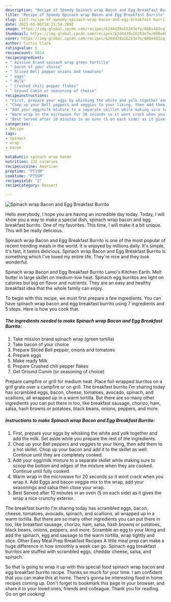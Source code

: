```yaml
---
description: "Recipe of Speedy Spinach wrap Bacon and Egg Breakfast Burrito"
title: "Recipe of Speedy Spinach wrap Bacon and Egg Breakfast Burrito"
slug: 1167-recipe-of-speedy-spinach-wrap-bacon-and-egg-breakfast-burrito
date: 2021-01-06T10:23:54.289Z
image: https://img-global.cpcdn.com/recipes/b2d4d39a16263e7e/680x482cq70/spinach-wrap-bacon-and-egg-breakfast-burrito-recipe-main-photo.jpg
thumbnail: https://img-global.cpcdn.com/recipes/b2d4d39a16263e7e/680x482cq70/spinach-wrap-bacon-and-egg-breakfast-burrito-recipe-main-photo.jpg
cover: https://img-global.cpcdn.com/recipes/b2d4d39a16263e7e/680x482cq70/spinach-wrap-bacon-and-egg-breakfast-burrito-recipe-main-photo.jpg
author: Curtis Clark
ratingvalue: 5
reviewcount: 5014
recipeingredient:
- " mission brand spinach wrap green tortilla"
- " bacon of your choice"
- " Sliced Bell pepper onions and tomatoes"
- " eggs"
- " Milk"
- " Crushed chili pepper flakes"
- " Ground Cumin or seasoning of choice"
recipeinstructions:
- "First, prepare your eggs by whisking the white and yolk together and add the milk. Set aside while you prepare the rest of the ingredients."
- "Chop up your Bell peppers and veggies to your liking, then add them to a hot skillet. Chop up your bacon and add it to the skillet as well. Continue until they are completely cooked."
- "Add your egg/milk mixture to a separate skillet while making sure to scoop the bottom and edges of the mixture when they are cooked. Continue until fully cooked."
- "Warm wrap in the microwave for 20 seconds so it wont crack when you wrap it. Add Eggs and bacon veggie mix to the wrap, add your seasonings and salsa then close your wrap."
- "Best Served after 10 minutes in an oven (5 on each side) as it gives the wrap a nice crunchy exterior."
categories:
- Recipe
tags:
- spinach
- wrap
- bacon

katakunci: spinach wrap bacon 
nutrition: 222 calories
recipecuisine: American
preptime: "PT15M"
cooktime: "PT55M"
recipeyield: "2"
recipecategory: Dessert

---
```



![Spinach wrap Bacon and Egg Breakfast Burrito](https://img-global.cpcdn.com/recipes/b2d4d39a16263e7e/680x482cq70/spinach-wrap-bacon-and-egg-breakfast-burrito-recipe-main-photo.jpg)

Hello everybody, I hope you are having an incredible day today. Today, I will show you a way to make a special dish, spinach wrap bacon and egg breakfast burrito. One of my favorites. This time, I will make it a bit unique. This will be really delicious.

Spinach wrap Bacon and Egg Breakfast Burrito is one of the most popular of recent trending meals in the world. It is enjoyed by millions daily. It's simple, it's fast, it tastes delicious. Spinach wrap Bacon and Egg Breakfast Burrito is something which I've loved my entire life. They're nice and they look wonderful.

Spinach wrap Bacon and Egg Breakfast Burrito Lamo&#39;s Kitchen Earth. Melt butter in large skillet on medium-low heat. Spinach egg burritos are light on calories but big on flavor and nutrients. They are an easy and healthy breakfast idea that the whole family can enjoy.


To begin with this recipe, we must first prepare a few ingredients. You can have spinach wrap bacon and egg breakfast burrito using 7 ingredients and 5 steps. Here is how you cook that.

<!--inarticleads1-->

##### The ingredients needed to make Spinach wrap Bacon and Egg Breakfast Burrito:

1. Take  mission brand spinach wrap (green tortilla)
1. Take  bacon of your choice
1. Prepare  Sliced Bell pepper, onions and tomatoes
1. Prepare  eggs
1. Make ready  Milk
1. Prepare  Crushed chili pepper flakes
1. Get  Ground Cumin (or seasoning of choice)


Prepare campfire or grill for medium heat. Place foil-wrapped burritos on a grill grate over a campfire or on grill. The breakfast burrito I&#39;m sharing today has scrambled eggs, bacon, cheese, tomatoes, avocado, spinach, and scallions, all wrapped up in a warm tortilla. But there are so many other ingredients you can put there in too, like breakfast sausage, chorizo, ham, salsa, hash browns or potatoes, black beans, onions, peppers, and more. 

<!--inarticleads2-->

##### Instructions to make Spinach wrap Bacon and Egg Breakfast Burrito:

1. First, prepare your eggs by whisking the white and yolk together and add the milk. Set aside while you prepare the rest of the ingredients.
1. Chop up your Bell peppers and veggies to your liking, then add them to a hot skillet. Chop up your bacon and add it to the skillet as well. Continue until they are completely cooked.
1. Add your egg/milk mixture to a separate skillet while making sure to scoop the bottom and edges of the mixture when they are cooked. Continue until fully cooked.
1. Warm wrap in the microwave for 20 seconds so it wont crack when you wrap it. Add Eggs and bacon veggie mix to the wrap, add your seasonings and salsa then close your wrap.
1. Best Served after 10 minutes in an oven (5 on each side) as it gives the wrap a nice crunchy exterior.


The breakfast burrito I&#39;m sharing today has scrambled eggs, bacon, cheese, tomatoes, avocado, spinach, and scallions, all wrapped up in a warm tortilla. But there are so many other ingredients you can put there in too, like breakfast sausage, chorizo, ham, salsa, hash browns or potatoes, black beans, onions, peppers, and more. Scramble an egg to your liking and add the spinach, egg and sausage to the warm tortilla, wrap tightly and slice. Other Easy Meal Prep Breakfast Recipes A little meal prep can make a huge difference in how smoothly a week can go. Spinach egg breakfast burritos are stuffed with scrambled eggs, cheddar cheese, salsa, and spinach. 

So that is going to wrap it up with this special food spinach wrap bacon and egg breakfast burrito recipe. Thanks so much for your time. I am confident that you can make this at home. There's gonna be interesting food in home recipes coming up. Don't forget to bookmark this page in your browser, and share it to your loved ones, friends and colleague. Thank you for reading. Go on get cooking!
